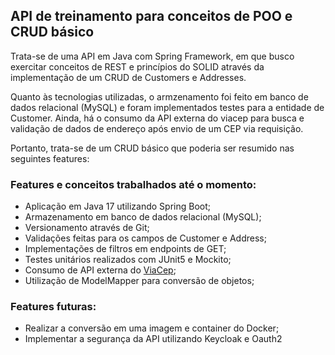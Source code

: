 ## API de treinamento para conceitos de POO e CRUD básico 

Trata-se de uma API em Java com Spring Framework, em que busco exercitar conceitos de REST e princípios do SOLID 
através da implementação de um CRUD de Customers e Addresses. 

Quanto às tecnologias utilizadas, o armzenamento foi feito em banco de dados relacional (MySQL) e foram implementados 
testes para a entidade de Customer. Ainda, há o consumo da API externa do viacep para busca e validação de dados de 
endereço após envio de um CEP via requisição. 

Portanto, trata-se de um CRUD básico que poderia ser resumido nas seguintes features:

### Features e conceitos trabalhados até o momento:

* Aplicação em Java 17 utilizando Spring Boot;
* Armazenamento em banco de dados relacional (MySQL);
* Versionamento através de Git;
* Validações feitas para os campos de Customer e Address;
* Implementações de filtros em endpoints de GET;
* Testes unitários realizados com JUnit5 e Mockito;
* Consumo de API externa do [ViaCep](https://viacep.com.br/);
* Utilização de ModelMapper para conversão de objetos;

### Features futuras:

* Realizar a conversão em uma imagem e container do Docker;
* Implementar a segurança da API utilizando Keycloak e Oauth2
